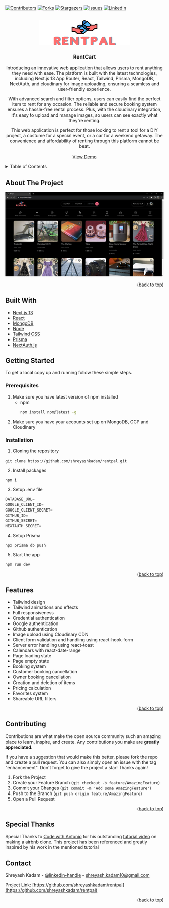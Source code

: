 <!-- Improved compatibility of back to top link: See: https://github.com/othneildrew/Best-README-Template/pull/73 -->

<a name="readme-top"></a>

<!--
*** Thanks for checking out the Best-README-Template. If you have a suggestion
*** that would make this better, please fork the repo and create a pull request
*** or simply open an issue with the tag "enhancement".
*** Don't forget to give the project a star!
*** Thanks again! Now go create something AMAZING! :D
-->

<!-- PROJECT SHIELDS -->
<!--
*** I'm using markdown "reference style" links for readability.
*** Reference links are enclosed in brackets [ ] instead of parentheses ( ).
*** See the bottom of this document for the declaration of the reference variables
*** for contributors-url, forks-url, etc. This is an optional, concise syntax you may use.
*** https://www.markdownguide.org/basic-syntax/#reference-style-links
-->

[![Contributors][contributors-shield]][contributors-url]
[![Forks][forks-shield]][forks-url]
[![Stargazers][stars-shield]][stars-url]
[![Issues][issues-shield]][issues-url]
[![LinkedIn][linkedin-shield]][linkedin-url]

<!-- PROJECT LOGO -->
<br />
<div align="center">
  <a href="https://github.com/shreyashkadam/rentpal">
    <img src="readme-images/logo.png" alt="Logo" width="288" height="80">
  </a>

<h3 align="center">RentCart</h3>

  <p align="center">
    
Introducing an innovative web application that allows users to rent anything they need with ease. The platform is built with the latest technologies, including Next.js 13 App Router, React, Tailwind, Prisma, MongoDB, NextAuth, and cloudinary for image uploading, ensuring a seamless and user-friendly experience.
<br/>

With advanced search and filter options, users can easily find the perfect item to rent for any occasion. The reliable and secure booking system ensures a hassle-free rental process. Plus, with the cloudinary integration, it's easy to upload and manage images, so users can see exactly what they're renting.
<br/>

This web application is perfect for those looking to rent a tool for a DIY project, a costume for a special event, or a car for a weekend getaway. The convenience and affordability of renting through this platform cannot be beat.
<br />
<br />
<a href="https://rentpal.vercel.app//">View Demo</a>

</div>

<!-- TABLE OF CONTENTS -->
<details>
  <summary>Table of Contents</summary>
  <ol>
    <li>
      <a href="#about-the-project">About The Project</a>
      <ul>
        <li><a href="#built-with">Built With</a></li>
      </ul>
    </li>
    <li>
      <a href="#getting-started">Getting Started</a>
      <ul>
        <li><a href="#prerequisites">Prerequisites</a></li>
        <li><a href="#installation">Installation</a></li>
      </ul>
    </li>
    <li>
      <a href="#features">Features</a>
    </li>
    <li><a href="#contributing">Contributing</a></li>
    <li><a href="#special-thanks">Special Thanks</a></li>
    <li><a href="#contact">Contact</a></li>
  </ol>
</details>

<!-- ABOUT THE PROJECT -->

## About The Project

[![Product Name Screen Shot][product-screenshot]](https://example.com)

<p align="right">(<a href="#readme-top">back to top</a>)</p>

## Built With

<ul>
  <li><a href="https://nextjs.org/">Next.js 13</a></li>
  <li><a href="https://reactjs.org/">React</a></li>
  <li><a href="https://www.mongodb.com/">MongoDB</a></li>
  <li><a href="https://nodejs.org/en/">Node</a></li>
  <li><a href="https://tailwindcss.com/">Tailwind CSS</a></li>
  <li><a href="https://www.prisma.io/">Prisma</a></li>
  <li><a href="https://next-auth.js.org/">NextAuth.js</a></li>
</ul>

<!-- GETTING STARTED -->

## Getting Started

To get a local copy up and running follow these simple steps.

### Prerequisites

1. Make sure you have latest version of npm installed
   - npm
     ```sh
     npm install npm@latest -g
     ```
2. Make sure you have your accounts set up on MongoDB, GCP and Cloudinary

### Installation

1. Cloning the repository

  ```shell
  git clone https://github.com/shreyashkadam/rentpal.git
  ```

2. Install packages

  ```shell
  npm i
  ```

3. Setup .env file

  ```js
  DATABASE_URL=
  GOOGLE_CLIENT_ID=
  GOOGLE_CLIENT_SECRET=
  GITHUB_ID=
  GITHUB_SECRET=
  NEXTAUTH_SECRET=
  ```

4. Setup Prisma

  ```shell
  npx prisma db push

  ```

5. Start the app

  ```shell
  npm run dev
  ```

<p align="right">(<a href="#readme-top">back to top</a>)</p>


## Features

- Tailwind design
- Tailwind animations and effects
- Full responsiveness
- Credential authentication
- Google authentication
- Github authentication
- Image upload using Cloudinary CDN
- Client form validation and handling using react-hook-form
- Server error handling using react-toast
- Calendars with react-date-range
- Page loading state
- Page empty state
- Booking system
- Customer booking cancellation
- Owner booking cancellation
- Creation and deletion of items
- Pricing calculation
- Favorites system
- Shareable URL filters


<p align="right">(<a href="#readme-top">back to top</a>)</p>

<!-- CONTRIBUTING -->

## Contributing

Contributions are what make the open source community such an amazing place to learn, inspire, and create. Any contributions you make are **greatly appreciated**.

If you have a suggestion that would make this better, please fork the repo and create a pull request. You can also simply open an issue with the tag "enhancement".
Don't forget to give the project a star! Thanks again!

1. Fork the Project
2. Create your Feature Branch (`git checkout -b feature/AmazingFeature`)
3. Commit your Changes (`git commit -m 'Add some AmazingFeature'`)
4. Push to the Branch (`git push origin feature/AmazingFeature`)
5. Open a Pull Request

<p align="right">(<a href="#readme-top">back to top</a>)</p>

<!-- CONTACT -->

## Special Thanks
Special Thanks to <a href="https://www.youtube.com/@codewithantonio">Code with Antonio</a> for his outstanding <a href="https://www.youtube.com/watch?v=c_-b_isI4vg">tutorial video</a> on making a airbnb clone. This project has been referenced and greatly inspired by his work in the mentioned tutorial

## Contact

Shreyash Kadam - [@linkedin-handle](https://linkedin.com/in/shreyash-kadam) - shreyash.kadam10@gmail.com

Project Link: [https://github.com/shreyashkadam/rentpal](https://github.com/shreyashkadam/rentpal)

<p align="right">(<a href="#readme-top">back to top</a>)</p>

<!-- MARKDOWN LINKS & IMAGES -->
<!-- https://www.markdownguide.org/basic-syntax/#reference-style-links -->

[contributors-shield]: https://img.shields.io/github/contributors/shreyashkadam/rentpal.svg?style=for-the-badge
[contributors-url]: https://github.com/shreyashkadam/rentpal/graphs/contributors
[forks-shield]: https://img.shields.io/github/forks/shreyashkadam/rentpal.svg?style=for-the-badge
[forks-url]: https://github.com/shreyashkadam/rentpal/network/members
[stars-shield]: https://img.shields.io/github/stars/shreyashkadam/rentpal.svg?style=for-the-badge
[stars-url]: https://github.com/shreyashkadam/rentpal/stargazers
[issues-shield]: https://img.shields.io/github/issues/shreyashkadam/rentpal.svg?style=for-the-badge
[issues-url]: https://github.com/shreyashkadam/rentpal/issues
[license-shield]: https://img.shields.io/github/license/shreyashkadam/rentpal.svg?style=for-the-badge
[license-url]: https://github.com/shreyashkadam/rentpal/blob/master/LICENSE.txt
[linkedin-shield]: https://img.shields.io/badge/-LinkedIn-black.svg?style=for-the-badge&logo=linkedin&colorB=555
[linkedin-url]: https://linkedin.com/in/shreyash-kadam
[product-screenshot]: readme-images/screenshot3.png
